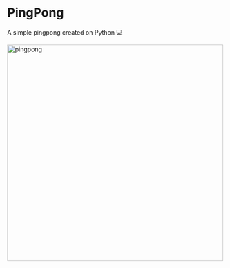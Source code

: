 # PingPong
A simple pingpong created on Python 💻


<img src="https://i.imgur.com/Uh5n90q.jpeg" alt="pingpong" width="500" />

